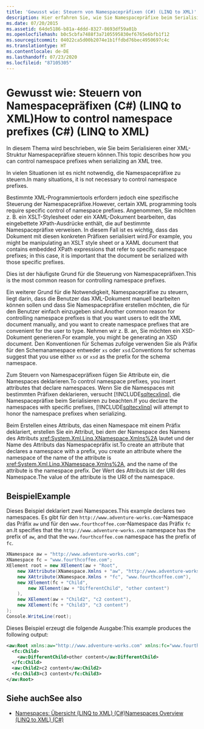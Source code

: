 ```yaml
---
title: 'Gewusst wie: Steuern von Namespacepräfixen (C#) (LINQ to XML)'
description: Hier erfahren Sie, wie Sie Namespacepräfixe beim Serialisieren eines XML-Baums in LINQ to XML in C# steuern. Für einige Szenarios ist die Steuerung von Namespacepräfixen erforderlich.
ms.date: 07/20/2015
ms.assetid: 64de5186-b81a-4ddd-8327-8693df59a01b
ms.openlocfilehash: b0c5cbfa7488f3a7105595830ef6765e6bfb1f12
ms.sourcegitcommit: 04022ca5d00b2074e1b1ffdbd76bec4950697c4c
ms.translationtype: HT
ms.contentlocale: de-DE
ms.lasthandoff: 07/23/2020
ms.locfileid: "87105305"
---
```

# <a name="how-to-control-namespace-prefixes-c-linq-to-xml"></a><span data-ttu-id="fb907-104">Gewusst wie: Steuern von Namespacepräfixen (C#) (LINQ to XML)</span><span class="sxs-lookup"><span data-stu-id="fb907-104">How to control namespace prefixes (C#) (LINQ to XML)</span></span>
<span data-ttu-id="fb907-105">In diesem Thema wird beschrieben, wie Sie beim Serialisieren einer XML-Struktur Namespacepräfixe steuern können.</span><span class="sxs-lookup"><span data-stu-id="fb907-105">This topic describes how you can control namespace prefixes when serializing an XML tree.</span></span>  
  
 <span data-ttu-id="fb907-106">In vielen Situationen ist es nicht notwendig, die Namespacepräfixe zu steuern.</span><span class="sxs-lookup"><span data-stu-id="fb907-106">In many situations, it is not necessary to control namespace prefixes.</span></span>  
  
 <span data-ttu-id="fb907-107">Bestimmte XML-Programmiertools erfordern jedoch eine spezifische Steuerung der Namespacepräfixe.</span><span class="sxs-lookup"><span data-stu-id="fb907-107">However, certain XML programming tools require specific control of namespace prefixes.</span></span> <span data-ttu-id="fb907-108">Angenommen, Sie möchten z. B. ein XSLT-Stylesheet oder ein XAML-Dokument bearbeiten, das eingebettete XPath-Ausdrücke enthält, die auf bestimmte Namespacepräfixe verweisen. In diesem Fall ist es wichtig, dass das Dokument mit diesen konkreten Präfixen serialisiert wird.</span><span class="sxs-lookup"><span data-stu-id="fb907-108">For example, you might be manipulating an XSLT style sheet or a XAML document that contains embedded XPath expressions that refer to specific namespace prefixes; in this case, it is important that the document be serialized with those specific prefixes.</span></span>  
  
 <span data-ttu-id="fb907-109">Dies ist der häufigste Grund für die Steuerung von Namespacepräfixen.</span><span class="sxs-lookup"><span data-stu-id="fb907-109">This is the most common reason for controlling namespace prefixes.</span></span>  
  
 <span data-ttu-id="fb907-110">Ein weiterer Grund für die Notwendigkeit, Namespacepräfixe zu steuern, liegt darin, dass die Benutzer das XML-Dokument manuell bearbeiten können sollen und dass Sie Namespacepräfixe erstellen möchten, die für den Benutzer einfach einzugeben sind.</span><span class="sxs-lookup"><span data-stu-id="fb907-110">Another common reason for controlling namespace prefixes is that you want users to edit the XML document manually, and you want to create namespace prefixes that are convenient for the user to type.</span></span> <span data-ttu-id="fb907-111">Nehmen wir z. B. an, Sie möchten ein XSD-Dokument generieren.</span><span class="sxs-lookup"><span data-stu-id="fb907-111">For example, you might be generating an XSD document.</span></span> <span data-ttu-id="fb907-112">Den Konventionen für Schemas zufolge verwenden Sie  als Präfix für den Schemanamespace entweder `xs` oder `xsd`.</span><span class="sxs-lookup"><span data-stu-id="fb907-112">Conventions for schemas suggest that you use either `xs` or `xsd` as the prefix for the schema namespace.</span></span>  
  
 <span data-ttu-id="fb907-113">Zum Steuern von Namespacepräfixen fügen Sie Attribute ein, die Namespaces deklarieren.</span><span class="sxs-lookup"><span data-stu-id="fb907-113">To control namespace prefixes, you insert attributes that declare namespaces.</span></span> <span data-ttu-id="fb907-114">Wenn Sie die Namespaces mit bestimmten Präfixen deklarieren, versucht [!INCLUDE[sqltecxlinq](~/includes/sqltecxlinq-md.md)], die Namespacepräfixe beim Serialisieren zu beachten.</span><span class="sxs-lookup"><span data-stu-id="fb907-114">If you declare the namespaces with specific prefixes, [!INCLUDE[sqltecxlinq](~/includes/sqltecxlinq-md.md)] will attempt to honor the namespace prefixes when serializing.</span></span>  
  
 <span data-ttu-id="fb907-115">Beim Erstellen eines Attributs, das einen Namespace mit einem Präfix deklariert, erstellen Sie ein Attribut, bei dem der Namespace des Namens des Attributs <xref:System.Xml.Linq.XNamespace.Xmlns%2A> lautet und der Name des Attributs das Namespacepräfix ist.</span><span class="sxs-lookup"><span data-stu-id="fb907-115">To create an attribute that declares a namespace with a prefix, you create an attribute where the namespace of the name of the attribute is <xref:System.Xml.Linq.XNamespace.Xmlns%2A>, and the name of the attribute is the namespace prefix.</span></span> <span data-ttu-id="fb907-116">Der Wert des Attributs ist der URI des Namespace.</span><span class="sxs-lookup"><span data-stu-id="fb907-116">The value of the attribute is the URI of the namespace.</span></span>  
  
## <a name="example"></a><span data-ttu-id="fb907-117">Beispiel</span><span class="sxs-lookup"><span data-stu-id="fb907-117">Example</span></span>  
 <span data-ttu-id="fb907-118">Dieses Beispiel deklariert zwei Namespaces.</span><span class="sxs-lookup"><span data-stu-id="fb907-118">This example declares two namespaces.</span></span> <span data-ttu-id="fb907-119">Es gibt für den `http://www.adventure-works.com`-Namespace das Präfix `aw` und für den `www.fourthcoffee.com`-Namespace das Präfix `fc` an.</span><span class="sxs-lookup"><span data-stu-id="fb907-119">It specifies that the `http://www.adventure-works.com` namespace has the prefix of `aw`, and that the `www.fourthcoffee.com` namespace has the prefix of `fc`.</span></span>  
  
```csharp  
XNamespace aw = "http://www.adventure-works.com";  
XNamespace fc = "www.fourthcoffee.com";  
XElement root = new XElement(aw + "Root",  
    new XAttribute(XNamespace.Xmlns + "aw", "http://www.adventure-works.com"),  
    new XAttribute(XNamespace.Xmlns + "fc", "www.fourthcoffee.com"),  
    new XElement(fc + "Child",  
        new XElement(aw + "DifferentChild", "other content")  
    ),  
    new XElement(aw + "Child2", "c2 content"),  
    new XElement(fc + "Child3", "c3 content")  
);  
Console.WriteLine(root);  
```  
  
 <span data-ttu-id="fb907-120">Dieses Beispiel erzeugt die folgende Ausgabe:</span><span class="sxs-lookup"><span data-stu-id="fb907-120">This example produces the following output:</span></span>  
  
```xml  
<aw:Root xmlns:aw="http://www.adventure-works.com" xmlns:fc="www.fourthcoffee.com">  
  <fc:Child>  
    <aw:DifferentChild>other content</aw:DifferentChild>  
  </fc:Child>  
  <aw:Child2>c2 content</aw:Child2>  
  <fc:Child3>c3 content</fc:Child3>  
</aw:Root>  
```  
  
## <a name="see-also"></a><span data-ttu-id="fb907-121">Siehe auch</span><span class="sxs-lookup"><span data-stu-id="fb907-121">See also</span></span>

- [<span data-ttu-id="fb907-122">Namespaces: Übersicht (LINQ to XML) (C#)</span><span class="sxs-lookup"><span data-stu-id="fb907-122">Namespaces Overview (LINQ to XML) (C#)</span></span>](namespaces-overview-linq-to-xml.md)
